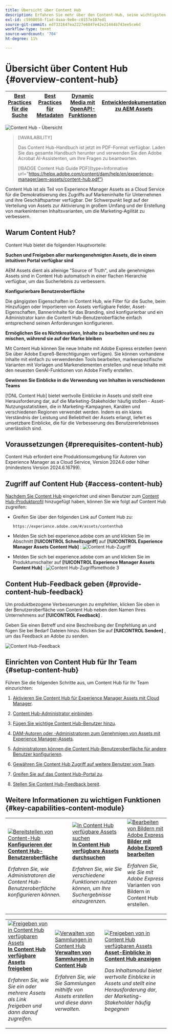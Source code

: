 ```yaml
---
title: Übersicht über Content Hub
description: Erfahren Sie mehr über den Content-Hub, seine wichtigsten Vorteile, den Zugriff darauf und darüber, wie Sie Feedback zu den in Content-Hub verfügbaren Optionen geben können.
exl-id: c5908058-f1ad-4aaa-9e8e-c0157e107ed1
source-git-commit: ed7331647ea2227e6047e42e21444b743ee5ce6d
workflow-type: tm+mt
source-wordcount: '704'
ht-degree: 11%

---
```


# Übersicht über Content Hub {#overview-content-hub}

| [Best Practices für die Suche](/help/assets/search-best-practices.md) | [Best Practices für Metadaten](/help/assets/metadata-best-practices.md) | [Dynamic Media mit OpenAPI-Funktionen](/help/assets/dynamic-media-open-apis-overview.md) | [Entwicklerdokumentation zu AEM Assets](https://developer.adobe.com/experience-cloud/experience-manager-apis/) |
| ------------- | --------------------------- |----|-----|

![Content Hub - Übersicht](assets/content-hub-overview.png)

>[!AVAILABILITY]
>
>Das Content Hub-Handbuch ist jetzt im PDF-Format verfügbar. Laden Sie das gesamte Handbuch herunter und verwenden Sie den Adobe Acrobat AI-Assistenten, um Ihre Fragen zu beantworten.
>
>[!BADGE Content Hub Guide PDF]{type=Informative url="https://helpx.adobe.com/content/dam/help/en/experience-manager/aem-assets/content-hub.pdf"}

Content Hub ist als Teil von Experience Manager Assets as a Cloud Service für die Demokratisierung des Zugriffs auf Markeninhalte für Unternehmen und ihre Geschäftspartner verfügbar. Der Schwerpunkt liegt auf der Verteilung von Assets zur Aktivierung in großem Umfang und der Erstellung von markeninternen Inhaltsvarianten, um die Marketing-Agilität zu verbessern.

## Warum Content Hub?

Content Hub bietet die folgenden Hauptvorteile:

**Suchen und Freigeben aller markengenehmigten Assets, die in einem intuitiven Portal verfügbar sind**

AEM Assets dient als alleinige &quot;Source of Truth&quot;, und alle genehmigten Assets sind in Content Hub automatisch in einer flachen Hierarchie verfügbar, um das Sucherlebnis zu verbessern.

**Konfigurierbare Benutzeroberfläche**

Die gängigsten Eigenschaften in Content Hub, wie Filter für die Suche, beim Hinzufügen oder Importieren von Assets verfügbare Felder, Asset-Eigenschaften, Bannerinhalte für das Branding, sind konfigurierbar und ein Administrator kann die Content Hub-Benutzeroberfläche einfach entsprechend seinen Anforderungen konfigurieren.

**Ermöglichen Sie es Nichtkreativen, Inhalte zu bearbeiten und neu zu mischen, während sie auf der Marke bleiben**

Mit Content Hub können Sie neue Inhalte mit Adobe Express erstellen (wenn Sie über Adobe Expreß-Berechtigungen verfügen). Sie können vorhandene Inhalte mit einfach zu verwendenden Tools bearbeiten, markenspezifische Varianten mit Vorlagen und Markenelementen erstellen und neue Inhalte mit den neuesten GenAI-Funktionen von Adobe Firefly erstellen.

**Gewinnen Sie Einblicke in die Verwendung von Inhalten in verschiedenen Teams**

[!DNL Content Hub] bietet wertvolle Einblicke in Assets und stellt eine Herausforderung dar, auf die Marketing-Stakeholder häufig stoßen - Asset-Nutzungsstatistiken, die in Marketing-Kampagnen, Kanälen und verschiedenen Regionen verwendet werden. Indem es ein klares Verständnis der Leistung und Beliebtheit der Assets erlangt, liefert es umsetzbare Einblicke, die für die Verbesserung des Benutzererlebnisses unerlässlich sind.

## Voraussetzungen {#prerequisites-content-hub}

Content Hub erfordert eine Produktionsumgebung für Autoren von Experience Manager as a Cloud Service, Version 2024.6 oder höher (mindestens Version 2024.6.16799).

## Zugriff auf Content Hub {#access-content-hub}

[Nachdem Sie Content Hub](/help/assets/deploy-content-hub.md) eingerichtet und einen Benutzer zum [Content Hub-Produktprofil](/help/assets/deploy-content-hub.md#content-hub-instance-product-profile) hinzugefügt haben, können Sie wie folgt auf Content Hub zugreifen:

* Greifen Sie über den folgenden Link auf Content Hub zu:

  `https://experience.adobe.com/#/assets/contenthub`

* Melden Sie sich bei experience.adobe com an und klicken Sie im Abschnitt **[!UICONTROL Schnellzugriff]** auf **[!UICONTROL Experience Manager Assets Content Hub]** :
  ![Content Hub-Zugriff](assets/access-content-hub.png)

* Melden Sie sich bei experience.adobe com an und klicken Sie im Produktumschalter auf **[!UICONTROL Experience Manager Assets Content Hub]** :
  ![Content Hub-Zugriffsmethode 3](assets/access-content-hub-alternate.png)



## Content Hub-Feedback geben {#provide-content-hub-feedback}

Um produktbezogene Verbesserungen zu empfehlen, klicken Sie oben in der Benutzeroberfläche von Content Hub neben dem Namen Ihres Unternehmens auf **[!UICONTROL Feedback]** .

Geben Sie einen Betreff und eine Beschreibung der Empfehlung an und fügen Sie bei Bedarf Dateien hinzu. Klicken Sie auf **[!UICONTROL Senden]** , um das Feedback an Adobe zu senden.

![Content Hub-Feedback](assets/content-hub-feedback.png)

## Einrichten von Content Hub für Ihr Team {#setup-content-hub}

Führen Sie die folgenden Schritte aus, um Content Hub für Ihr Team einzurichten:

1. [Aktivieren Sie Content Hub für Experience Manager Assets mit Cloud Manager](deploy-content-hub.md#enable-content-hub).

1. [Content Hub-Administrator einbinden](deploy-content-hub.md#onboard-content-hub-administrator).

1. [Fügen Sie wichtige Content Hub-Benutzer hinzu](deploy-content-hub.md#onboard-content-hub-consumer-users).

1. [DAM-Autoren oder -Administratoren zum Genehmigen von Assets mit Experience Manager-Assets](approve-assets.md).

1. [Administratoren können die Content Hub-Benutzeroberfläche für andere Benutzer konfigurieren](configure-content-hub-ui-options.md).

1. [Gewähren Sie Content Hub Zugriff auf weitere Benutzer vom Team](deploy-content-hub.md#onboard-content-hub-consumer-users).

1. [Greifen Sie auf das Content Hub-Portal zu](#access-content-hub).

1. [Stellen Sie Content Hub-Feedback bereit](#provide-content-hub-feedback).


## Weitere Informationen zu wichtigen Funktionen {#key-capabilities-content-module}

<table>
<td>
   <a href="/help/assets/configure-content-hub-ui-options.md">
   <img alt="Bereitstellen von Content-Hub" src="./assets/configure-assets.png" />
   </a>
   <div>
      <a href="/help/assets/configure-content-hub-ui-options.md">
      <strong>Konfigurieren der Content Hub-Benutzeroberfläche</strong>
      </a>
   </div>
   <p>
      <em>Erfahren Sie, wie Administratoren die Content Hub-Benutzeroberfläche konfigurieren können. </em>
   </p>
</td>


<td>
   <a href="/help/assets/search-assets-content-hub.md">
   <img alt="In Content Hub verfügbare Assets suchen" src="./assets/search.png" />
   </a>
   <div>
      <a href="/help/assets/search-assets-content-hub.md">
      <strong>In Content Hub verfügbare Assets durchsuchen</strong>
      </a>
   </div>
   <p>
      <em>Erfahren Sie, wie Sie verschiedene Funktionen nutzen können, um Ihre Suchergebnisse einzugrenzen.</em>
   </p>
</td>
<td>
   <a href="/help/assets/edit-images-content-hub.md">
   <img alt="Bearbeiten von Bildern mit Adobe Express" src="./assets/edit-images-content-hub.png" />
   </a>
   <div>
      <a href="/help/assets/edit-images-content-hub.md">
      <strong>Bilder mit Adobe Expreß bearbeiten</strong>
      </a>
   </div>
   <p>
      <em>Erfahren Sie, wie Sie mit Adobe Express</em> Varianten von Bildern in Content Hub erstellen.
   </p>
</td>
</table>
<table>
<td>
   <a href="/help/assets/share-assets-content-hub.md">
   <img alt="Freigeben von in Content Hub verfügbaren Assets" src="./assets/share-assets-banner.png" />
   </a>
   <div>
      <a href="/help/assets/share-assets-content-hub.md">
      <strong>In Content Hub verfügbare Assets freigeben</strong>
      </a>
   </div>
   <p>
      <em>Erfahren Sie, wie Sie ein oder mehrere Assets als Link freigeben und dann darauf zugreifen.</em>
   </p>
</td>
<td>
   <a href="/help/assets/collections-content-hub.md">
   <img alt="Verwalten von Sammlungen in Content Hub" src="./assets/manage-collection.png" />
   </a>
   <div>
      <a href="/help/assets/collections-content-hub.md">
      <strong>Verwalten von Sammlungen in Content Hub</strong>
      </a>
   </div>
   <p>
      <em>Erfahren Sie, wie Sie Sammlungen mithilfe von Assets erstellen und diese dann verwalten.</em>
   </p>
</td>
<td>
   <a href="/help/assets/insights-content-hub.md">
   <img alt="Freigeben von in Content Hub verfügbaren Assets" src="./assets/asset-insights-banner.jpg" />
   </a>
   <div>
      <a href="/help/assets/insights-content-hub.md">
      <strong>Asset-Einblicke in Content Hub anzeigen</strong>
      </a>
   </div>
   <p>
      <em> Das Inhaltsmodul bietet wertvolle Einblicke in Assets und stellt eine Herausforderung dar, der Marketing-Stakeholder häufig begegnen</em>
   </p>
</td>
</table>
